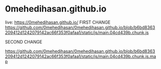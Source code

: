 # 0mehedihasan.github.io
live: https://0mehedihasan.github.io/
FIRST CHANGE 
https://github.com/0mehedihasan/0mehedihasan.github.io/blob/b6bd8363209412d1242079142ac66f353f0afaa1/static/js/main.04cd439b.chunk.js


SECOND CHANGE 

https://github.com/0mehedihasan/0mehedihasan.github.io/blob/b6bd8363209412d1242079142ac66f353f0afaa1/static/js/main.04cd439b.chunk.js.map
